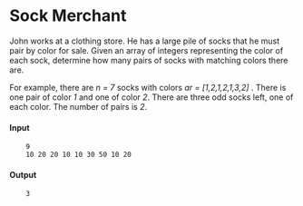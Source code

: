 # Sock Merchant
John works at a clothing store. He has a large pile of socks that he must pair by color for sale. Given an array of integers representing the color of each sock, determine how many pairs of socks with matching colors there are.

For example, there are *n = 7* socks with colors *ar = [1,2,1,2,1,3,2]* . There is one pair of color *1* and one of color *2*. There are three odd socks left, one of each color. The number of pairs is *2*.

#### Input
```
    9
    10 20 20 10 10 30 50 10 20
```
#### Output
```
    3
```
